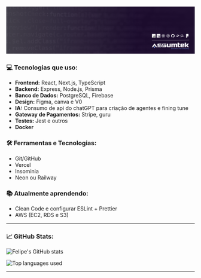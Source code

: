 ![Background](./Capalinkedin.png)

### 💻 Tecnologias que uso:
- **Frontend:** React, Next.js, TypeScript
- **Backend:** Express, Node.js, Prisma
- **Banco de Dados:** PostgreSQL, Firebase
- **Design:** Figma, canva e V0
- **IA:** Consumo de api do chatGPT para criação de agentes e fining tune
- **Gateway de Pagamentos:**  Stripe, guru
- **Testes:** Jest e outros
- **Docker**

### 🛠️ Ferramentas e Tecnologias:
- Git/GitHub
- Vercel
- Insominia
- Neon ou Railway
  
### 📚 Atualmente aprendendo:
- Clean Code e configurar ESLint + Prettier
- AWS (EC2, RDS e S3)
  
---

### 📈 GitHub Stats:

![Felipe's GitHub stats](https://github-readme-stats.vercel.app/api?username=Tiodevs&show_icons=true&hide_title=true&count_private=true&hide=prs&bg_color=0D1117&title_color=E8E8E8&text_color=E8E8E8&border_color=E8E8E8)

![Top languages used](https://github-readme-stats.vercel.app/api/top-langs/?username=Tiodevs&layout=compact&hide_title=true&card_width=300&bg_color=0D1117&title_color=E8E8E8&text_color=E8E8E8&border_color=E8E8E8)

---





